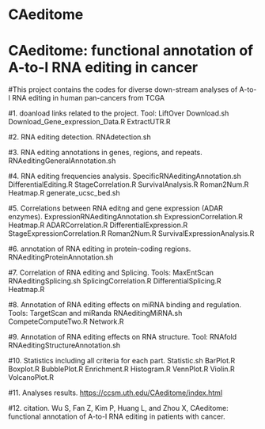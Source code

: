 # CAeditome
# CAeditome: functional annotation of A-to-I RNA editing in cancer

#This project contains the codes for diverse down-stream analyses of A-to-I RNA editing in human pan-cancers from TCGA

#1. doanload links related to the project. 
Tool: LiftOver
Download.sh
Download_Gene_expression_Data.R
ExtractUTR.R


#2. RNA editing detection. 
RNAdetection.sh

#3. RNA editing annotations in genes, regions, and repeats.
RNAeditingGeneralAnnotation.sh

#4. RNA editing frequencies analysis. 
SpecificRNAeditingAnnotation.sh
DifferentialEditing.R
StageCorrelation.R
SurvivalAnalysis.R
Roman2Num.R
Heatmap.R
generate_ucsc_bed.sh

#5. Correlations between RNA editng and gene expression (ADAR enzymes). 
ExpressionRNAeditingAnnotation.sh
ExpressionCorrelation.R
Heatmap.R
ADARCorrelation.R
DifferentialExpression.R
StageExpressionCorrelation.R
Roman2Num.R
SurvivalExpressionAnalysis.R

#6. annotation of RNA editing in protein-coding regions. 
RNAeditingProteinAnnotation.sh

#7. Correlation of RNA editing and Splicing. 
Tools: MaxEntScan
RNAeditingSplicing.sh
SplicingCorrelation.R
DifferentialSplicing.R
Heatmap.R

#8. Annotation of RNA editing effects on miRNA binding and regulation. 
Tools: TargetScan and miRanda
RNAeditingMiRNA.sh
CompeteComputeTwo.R
Network.R

#9. Annotation of RNA editing effects on RNA structure.
Tool: RNAfold
RNAeditingStructureAnnotation.sh

#10. Statistics including all criteria for each part. 
Statistic.sh
BarPlot.R
Boxplot.R
BubblePlot.R
Enrichment.R
Histogram.R
VennPlot.R
Violin.R
VolcanoPlot.R

#11. Analyses results. 
https://ccsm.uth.edu/CAeditome/index.html

#12. citation. 
Wu S, Fan Z, Kim P, Huang L, and Zhou X, CAeditome: functional annotation of A-to-I RNA editing in patients with cancer.

